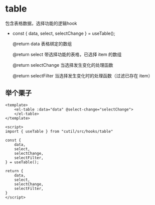 # table

包含表格数据，选择功能的逻辑hook

- const {
  data,
  select,
  selectChange
  } = useTable();

  @return data 表格绑定的数组

  @return select 带选择功能的表格，已选择 item 的数组

  @return selectChange 当选择发生变化的处理函数

  @return selectFilter 当选择发生变化时的处理函数（过滤已存在 item）

## 举个栗子

```
<template>
    <el-table :data="data" @select-change="selectChange">
    </el-table>
</template>

<script>
import { useTable } from "cutil/src/hooks/table"

const {
    data,
    select,
    selectChange,
    selectFilter,
} = useTable();

return {
    data,
    select,
    selectChange,
    selectFilter,
}
</script>
```

